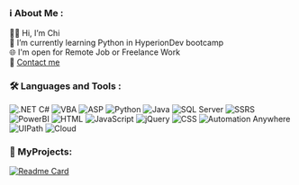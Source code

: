 ### :information_source: About Me :

:raising_hand_man: Hi, I’m Chi  
:seedling: I’m currently learning Python in HyperionDev bootcamp  
:globe_with_meridians: I'm open for Remote Job or Freelance Work  
:e-mail: [Contact me](mailto:gboy555@gmail.com)  

### :hammer_and_wrench: Languages and Tools :

![.NET C#](https://img.shields.io/badge/.NET%20C%23-%230078D6.svg?&style=plastic&logo=.net&logoColor=white)
![VBA](https://img.shields.io/badge/VBA-%231E90FF.svg?&style=plastic&logo=microsoft-excel&logoColor=white)
![ASP](https://img.shields.io/badge/ASP-%231E90FF.svg?&style=plastic&logo=.net&logoColor=white)
![Python](https://img.shields.io/badge/Python-%2314354C.svg?&style=plastic&logo=python&logoColor=white)
![Java](https://img.shields.io/badge/Java-%23EC2025.svg?&style=plastic&logo=java&logoColor=white)
![SQL Server](https://img.shields.io/badge/SQL%20Server-%23CC2927.svg?&style=plastic&logo=microsoft-sql-server&logoColor=white)
![SSRS](https://img.shields.io/badge/SSRS-%23FF5733.svg?&style=plastic&logo=microsoft&logoColor=white)
![PowerBI](https://img.shields.io/badge/Power%20BI-%23F2C811.svg?&style=plastic&logo=power-bi&logoColor=white)
![HTML](https://img.shields.io/badge/HTML-%23E34F26.svg?&style=plastic&logo=html5&logoColor=white)
![JavaScript](https://img.shields.io/badge/JavaScript-%23F7DF1E.svg?&style=plastic&logo=javascript&logoColor=black)
![jQuery](https://img.shields.io/badge/jQuery-%230769AD.svg?&style=plastic&logo=jquery&logoColor=white)
![CSS](https://img.shields.io/badge/CSS-%231572B6.svg?&style=plastic&logo=css3&logoColor=white)
![Automation Anywhere](https://img.shields.io/badge/Automation%20Anywhere-%2343853D.svg?&style=plastic&logo=automationanywhere&logoColor=white)
![UIPath](https://img.shields.io/badge/UIPath-%23000000.svg?&style=plastic&logo=uipath&logoColor=white)
![Cloud](https://img.shields.io/badge/Cloud-%23223F7B.svg?&style=plastic&logo=cloud&logoColor=white)

### :open_file_folder: MyProjects:  

[![Readme Card](https://github-readme-stats.vercel.app/api/pin/?username=gboy555&repo=finalCapstone&theme=dark#gh-dark-mode-only)](https://github.com/gboy555/finalCapstone#gh-dark-mode-only)




<!---
gboy555/gboy555 is a ✨ special ✨ repository because its `README.md` (this file) appears on your GitHub profile.
You can click the Preview link to take a look at your changes.
--->
